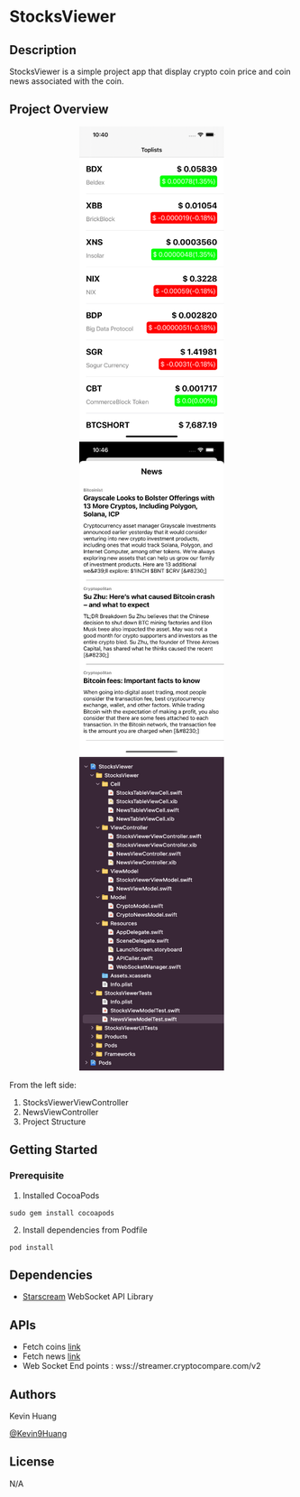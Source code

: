 # StocksViewer

## Description

StocksViewer is a simple project app that display crypto coin price and coin news associated with the coin.

## Project Overview

<p float="left" align="middle">
  <img src="/Screenshot/projectView1.png" width = "257" height = "556" hspace="10"/>
  <img src="/Screenshot/projectView2.png" width = "257" height = "556" hspace="10"/> 
  <img src="/Screenshot/projectView3.png" width = "257" height = "556" hspace="10"/>
</p>

From the left side:
1. StocksViewerViewController
2. NewsViewController
3. Project Structure

## Getting Started

### Prerequisite
1. Installed CocoaPods
```
sudo gem install cocoapods
```
2. Install dependencies from Podfile
```
pod install
```

## Dependencies
* [Starscream](https://github.com/daltoniam/Starscream) WebSocket API Library

## APIs
* Fetch coins [link](https://min-api.cryptocompare.com/data/top/totaltoptiervolfull?limit=50&tsym=USD&ascending=false)
* Fetch news [link](https://min-api.cryptocompare.com/data/v2/news/?lang=EN&excludeCategories=Sponsored)
* Web Socket End points : wss://streamer.cryptocompare.com/v2

## Authors

Kevin Huang

[@Kevin9Huang](https://github.com/Kevin9Huang)

## License

N/A
